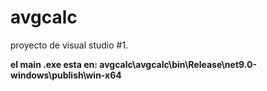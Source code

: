 # avgcalc

proyecto de visual studio #1.

**el main .exe esta en: avgcalc\avgcalc\bin\Release\net9.0-windows\publish\win-x64**
